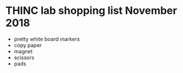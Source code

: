 # THINC lab shopping list November 2018
* pretty white board markers
* copy paper
* magnet
* scissors
* pads
